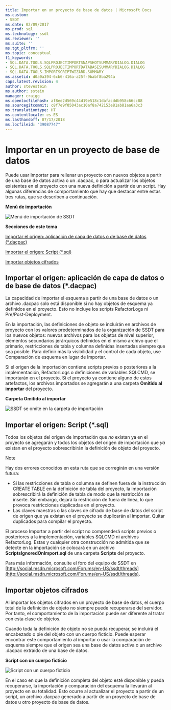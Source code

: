 ```yaml
---
title: Importar en un proyecto de base de datos | Microsoft Docs
ms.custom:
- SSDT
ms.date: 02/09/2017
ms.prod: sql
ms.technology: ssdt
ms.reviewer: ''
ms.suite: ''
ms.tgt_pltfrm: ''
ms.topic: conceptual
f1_keywords:
- SQL.DATA.TOOLS.SQLPROJECTIMPORTSNAPSHOTSUMMARYDIALOG.DIALOG
- SQL.DATA.TOOLS.SQLPROJECTIMPORTDATABASESUMMARYDIALOG.DIALOG
- SQL.DATA.TOOLS.IMPORTSCRIPTWIZARD.SUMMARY
ms.assetid: d0a0a394-6cb6-416a-a25f-9babf8ba294a
caps.latest.revision: 4
author: stevestein
ms.author: sstein
manager: craigg
ms.openlocfilehash: af8ee2d569c44d19e518c1dafacddb958c66cc88
ms.sourcegitcommit: c8f7e9f05043ac10af8a742153e81ab81aa6a3c3
ms.translationtype: HT
ms.contentlocale: es-ES
ms.lasthandoff: 07/17/2018
ms.locfileid: "39087747"
---
```

# <a name="import-into-a-database-project"></a>Importar en un proyecto de base de datos
Puede usar Importar para rellenar un proyecto con nuevos objetos a partir de una base de datos activa o un .dacpac, o para actualizar los objetos existentes en el proyecto con una nueva definición a partir de un script. Hay algunas diferencias de comportamiento que hay que destacar entre estas tres rutas, que se describen a continuación.  
  
**Menú de importación**  
  
![Menú de importación de SSDT](../ssdt/media/ssdt-import.gif "Menú de importación de SSDT")  
  
**Secciones de este tema**  
  
[Importar el origen: aplicación de capa de datos o de base de datos (*.dacpac)](#bkmk_import_source_db)  
  
[Importar el origen: Script (*.sql)](#bkmk_import_source_script)  
  
[Importar objetos cifrados](#bkmk_import_encrypted)  
  
## <a name="bkmk_import_source_db"></a>Importar el origen: aplicación de capa de datos o de base de datos (*.dacpac)  
La capacidad de importar el esquema a partir de una base de datos o un archivo .dacpac solo está disponible si no hay objetos de esquema ya definidos en el proyecto. Esto no incluye los scripts RefactorLogs ni Pre/Post-Deployment.  
  
En la importación, las definiciones de objeto se incluirán en archivos de proyecto con los valores predeterminados de la organización de SSDT para los nuevos objetos: nuevos archivos para los objetos de nivel superior, elementos secundarios jerárquicos definidos en el mismo archivo que el primario, restricciones de tabla y columna definidas insertadas siempre que sea posible. Para definir más la visibilidad y el control de cada objeto, use Comparación de esquema en lugar de Importar.  
  
Si el origen de la importación contiene scripts previos o posteriores a la implementación, RefactorLogs o definiciones de variables SQLCMD, se importarán en el proyecto.  Si el proyecto ya contiene alguno de estos artefactos, los archivos importados se agregarán a una carpeta **Omitido al importar** del proyecto.  
  
**Carpeta Omitido al importar**  
  
![SSDT se omite en la carpeta de importación](../ssdt/media/ssdt-ignoredonimport.gif "SSDT se omite en la carpeta de importación")  
  
## <a name="bkmk_import_source_script"></a>Importar el origen: Script (*.sql)  
Todos los objetos del origen de importación que *no* existan ya en el proyecto se agregarán y todos los objetos del origen de importación que *ya* existan en el proyecto sobrescribirán la definición de objeto del proyecto.  
  
> [!NOTE]  
> Hay dos errores conocidos en esta ruta que se corregirán en una versión futura:  
>   
> -   Si las restricciones de tabla o columna se definen fuera de la instrucción CREATE TABLE en la definición de tabla del proyecto, la importación sobrescribirá la definición de tabla de modo que la restricción se inserte. Sin embargo, dejará la restricción de fuera de línea, lo que provoca restricciones duplicadas en el proyecto.  
> -   Las claves maestras o las claves de cifrado de base de datos del script de origen que ya existan en el proyecto se duplicarán al importar. Quitar duplicados para compilar el proyecto.  
  
El proceso Importar a partir del script no comprenderá scripts previos o posteriores a la implementación, variables SQLCMD ni archivos RefactorLog. Estas y cualquier otra construcción no admitida que se detecte en la importación se colocará en un archivo **ScriptsIgnoredOnImport.sql** de una carpeta **Scripts** del proyecto.  
  
Para más información, consulte el foro del equipo de SSDT en [http://social.msdn.microsoft.com/Forums/en-US/ssdt/threads](http://social.msdn.microsoft.com/Forums/en-US/ssdt/threads).  
  
## <a name="bkmk_import_encrypted"></a>Importar objetos cifrados  
Al importar los objetos cifrados en un proyecto de base de datos, el cuerpo total de la definición de objeto no siempre puede recuperarse del servidor. Por tanto, el comportamiento de la importación puede ser diferente al tratar con esta clase de objetos.  
  
Cuando toda la definición de objeto no se pueda recuperar, se incluirá el encabezado o pie del objeto con un cuerpo ficticio. Puede esperar encontrar este comportamiento al importar o usar la comparación de esquema siempre que el origen sea una base de datos activa o un archivo .dacpac extraído de una base de datos.  
  
**Script con un cuerpo ficticio**  
  
![Script con un cuerpo ficticio](../ssdt/media/ssdt-procwithencryption.gif "Script con un cuerpo ficticio")  
  
En el caso en que la definición completa del objeto esté disponible y pueda recuperarse, la importación y comparación del esquema la llevarán al proyecto en su totalidad. Esto ocurre al actualizar el proyecto a partir de un script, un archivo .dacpac generado a partir de un proyecto de base de datos u otro proyecto de base de datos.  
  
